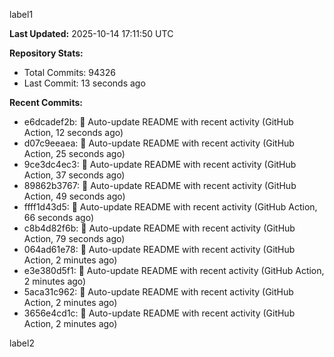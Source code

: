 
label1 
<!-- ACTIVITY_START -->
**Last Updated:** 2025-10-14 17:11:50 UTC

**Repository Stats:**
- Total Commits: 94326
- Last Commit: 13 seconds ago

**Recent Commits:**
- e6dcadef2b: 🤖 Auto-update README with recent activity (GitHub Action, 12 seconds ago)
- d07c9eeaea: 🤖 Auto-update README with recent activity (GitHub Action, 25 seconds ago)
- 9ce3dc4ec3: 🤖 Auto-update README with recent activity (GitHub Action, 37 seconds ago)
- 89862b3767: 🤖 Auto-update README with recent activity (GitHub Action, 49 seconds ago)
- ffff1d43d5: 🤖 Auto-update README with recent activity (GitHub Action, 66 seconds ago)
- c8b4d82f6b: 🤖 Auto-update README with recent activity (GitHub Action, 79 seconds ago)
- 064ad61e78: 🤖 Auto-update README with recent activity (GitHub Action, 2 minutes ago)
- e3e380d5f1: 🤖 Auto-update README with recent activity (GitHub Action, 2 minutes ago)
- 5aca31c962: 🤖 Auto-update README with recent activity (GitHub Action, 2 minutes ago)
- 3656e4cd1c: 🤖 Auto-update README with recent activity (GitHub Action, 2 minutes ago)
<!-- ACTIVITY_END -->

label2
